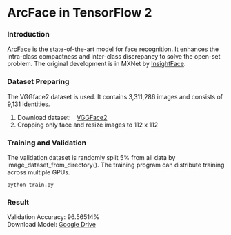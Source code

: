 # ArcFace in TensorFlow 2
### Introduction
<a href="https://openaccess.thecvf.com/content_CVPR_2019/html/Deng_ArcFace_Additive_Angular_Margin_Loss_for_Deep_Face_Recognition_CVPR_2019_paper.html">ArcFace</a>
is the state-of-the-art model for face recognition. It enhances the intra-class compactness and inter-class discrepancy to solve the open-set problem. The original development is in MXNet by <a href="https://github.com/deepinsight/insightface">InsightFace</a>.<br>
### Dataset Preparing
The VGGface2 dataset is used. It contains 3,311,286 images and consists of 9,131 identities.
1. Download dataset:&emsp;<a href="https://www.robots.ox.ac.uk/~vgg/data/vgg_face/">VGGFace2</a><br>
2. Cropping only face and resize images to 112 x 112
### Training and Validation
The validation dataset is randomly split 5% from all data by image_dataset_from_directory(). The training program can distribute training across multiple GPUs.
```
python train.py
```
### Result
Validation Accuracy: 96.56514%<br>
Download Model: <a href="https://drive.google.com/file/d/1Mpg9ALfbQssK3c59e8m6ciGYoFbFcyyl/view?usp=sharing">Google Drive</a>
